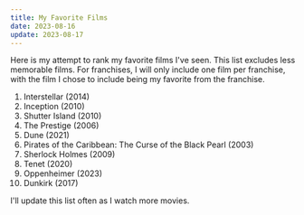 ```yaml
---
title: My Favorite Films
date: 2023-08-16
update: 2023-08-17
---
```


Here is my attempt to rank my favorite films I've seen. This list excludes less memorable films. For franchises, I will only include one film per franchise, with the film I chose to include being my favorite from the franchise.

1. Interstellar (2014)
2. Inception (2010)
3. Shutter Island (2010)
4. The Prestige (2006)
5. Dune (2021)
6. Pirates of the Caribbean: The Curse of the Black Pearl (2003)
7. Sherlock Holmes (2009)
8. Tenet (2020)
9. Oppenheimer (2023)
10. Dunkirk (2017)

I'll update this list often as I watch more movies.